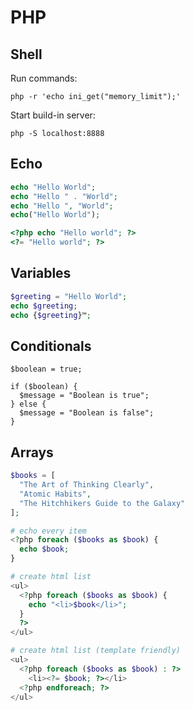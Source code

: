 # PHP

## Shell

Run commands:

```shell
php -r 'echo ini_get("memory_limit");'
```

Start build-in server:

```shell
php -S localhost:8888
```

## Echo

```php
echo "Hello World";
echo "Hello " . "World";
echo "Hello ", "World";
echo("Hello World");
```

```php
<?php echo "Hello world"; ?>
<?= "Hello world"; ?>
```

## Variables

```php
$greeting = "Hello World";
echo $greeting;
echo {$greeting}™;
```

## Conditionals

```shell
$boolean = true;

if ($boolean) {
  $message = "Boolean is true";
} else {
  $message = "Boolean is false";
}
```

## Arrays

```php
$books = [
  "The Art of Thinking Clearly",
  "Atomic Habits",
  "The Hitchhikers Guide to the Galaxy"
];

# echo every item
<?php foreach ($books as $book) {
  echo $book;
}

# create html list
<ul>
  <?php foreach ($books as $book) {
    echo "<li>$book</li>";
  }
  ?>
</ul>

# create html list (template friendly)
<ul>
  <?php foreach ($books as $book) : ?>
    <li><?= $book; ?></li>
  <?php endforeach; ?>
</ul>
```
